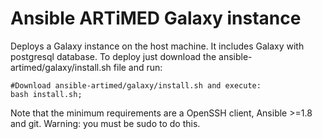 # Ansible ARTiMED Galaxy instance
Deploys a Galaxy instance on the host machine. 
It includes Galaxy with postgresql database.
To deploy just download the ansible-artimed/galaxy/install.sh file and run:
```
#Download ansible-artimed/galaxy/install.sh and execute:
bash install.sh;
```
Note that the minimum requirements are a OpenSSH client, Ansible >=1.8 and git.
Warning: you must be sudo to do this.
